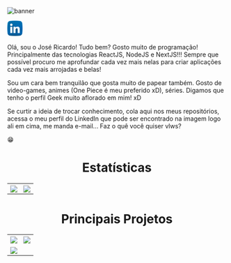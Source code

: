 <img alt="banner" src="./assets/Ricardo Oliveira.gif">

<a style="text-align: center;" href="https://www.linkedin.com/in/ricardo-oliveira-1307/"><img src="./assets/linkedin.png" width=35 height=35/></a>

Olá, sou o José Ricardo! Tudo bem?
Gosto muito de programação! Principalmente das tecnologias ReactJS, NodeJS e NextJS!!! Sempre que possível procuro me aprofundar cada vez mais nelas para criar aplicações cada vez mais arrojadas e belas!

Sou um cara bem tranquilão que gosta muito de papear também. Gosto de video-games, animes (One Piece é meu preferido xD), séries. Digamos que tenho o perfil Geek muito aflorado em mim! xD

Se curtir a ideia de trocar conhecimento, cola aqui nos meus repositórios, acessa o meu perfil do LinkedIn que pode ser encontrado na imagem logo ali em cima, me manda e-mail... Faz o quê você quiser vlws?

:grin:

<h1 align="center">Estatísticas</h1>


<table>
   <tr>
     <td><img width="500px" align="center" src="https://github-readme-stats.vercel.app/api?username=RicardoOliveiraFilho&show_icons=true&theme=tokyonight" /></td>
     <td><img width="410px" align="center" src="https://github-readme-stats.vercel.app/api/top-langs/?username=RicardoOliveiraFilho&theme=tokyonight&layout=compact" /></td>
   </tr> 
</table>

<h1 align="center">Principais Projetos</h1>

<table>
  <tr>
    <td>
      <a href="https://github.com/RicardoOliveiraFilho/Github-Explorer.git">
        <img width="450px" align="center" src="https://github-readme-stats.vercel.app/api/pin/?username=RicardoOliveiraFilho&show_owner=true&repo=Github-Explorer&theme=tokyonight" />
      </a>
    </td>
    <td>
      <a href="https://github.com/RicardoOliveiraFilho/NLW06-letmeask.git">
        <img width="450px" align="center" src="https://github-readme-stats.vercel.app/api/pin/?username=RicardoOliveiraFilho&show_owner=true&repo=NLW06-letmeask&theme=tokyonight" />
      </a>
    </td>
  </tr>
  <tr>
    <td>
      <a href="https://github.com/RicardoOliveiraFilho/NLW06-valoriza.git">
        <img width="450px" align="center" src="https://github-readme-stats.vercel.app/api/pin/?username=RicardoOliveiraFilho&show_owner=true&repo=NLW06-valoriza&theme=tokyonight" />
      </a>
    </td>
  </tr>
</table>
